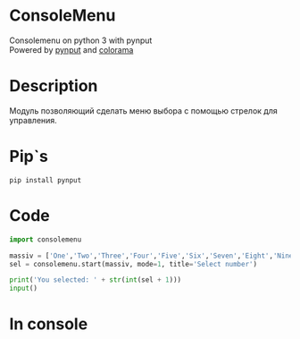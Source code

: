 # ConsoleMenu
Consolemenu on python 3 with pynput    
Powered by [pynput](https://pypi.org/project/pynput/) and [colorama](https://pypi.org/project/colorama/)
# Description 
Модуль позволяющий сделать меню выбора с помощью стрелок для управления. 
# Pip`s
```
pip install pynput
```
# Code
```Python
import consolemenu

massiv = ['One','Two','Three','Four','Five','Six','Seven','Eight','Nine','Ten']
sel = consolemenu.start(massiv, mode=1, title='Select number')

print('You selected: ' + str(int(sel + 1)))
input()
```
# In console
[](https://github.com/KvantPro/consolemenu/blob/943ce4631f5fc0f06e96950efdbf3643391aa783/2021-11-13_22-18-56.gif)

